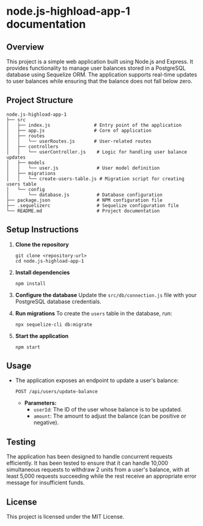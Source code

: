 # node.js-highload-app-1 documentation

## Overview
This project is a simple web application built using Node.js and Express. It provides functionality to manage user balances stored in a PostgreSQL database using Sequelize ORM. The application supports real-time updates to user balances while ensuring that the balance does not fall below zero.

## Project Structure
```
node.js-highload-app-1
├── src
│   ├── index.js                # Entry point of the application
│   ├── app.js                  # Core of application
│   ├── routes
│   │   └── userRoutes.js       # User-related routes
│   ├── controllers
│   │   └── userController.js    # Logic for handling user balance updates
│   ├── models
│   │   └── user.js              # User model definition
│   ├── migrations
│   │   └── create-users-table.js # Migration script for creating users table
│   └── config
│       └── database.js          # Database configuration
├── package.json                 # NPM configuration file
├── .sequelizerc                 # Sequelize configuration file
└── README.md                    # Project documentation
```

## Setup Instructions

1. **Clone the repository**
   ```
   git clone <repository-url>
   cd node.js-highload-app-1
   ```

2. **Install dependencies**
   ```
   npm install
   ```

3. **Configure the database**
   Update the `src/db/connection.js` file with your PostgreSQL database credentials.

4. **Run migrations**
   To create the `users` table in the database, run:
   ```
   npx sequelize-cli db:migrate
   ```

5. **Start the application**
   ```
   npm start
   ```

## Usage
- The application exposes an endpoint to update a user's balance:
  ```
  POST /api/users/update-balance
  ```
  - **Parameters:**
    - `userId`: The ID of the user whose balance is to be updated.
    - `amount`: The amount to adjust the balance (can be positive or negative).

## Testing
The application has been designed to handle concurrent requests efficiently. It has been tested to ensure that it can handle 10,000 simultaneous requests to withdraw 2 units from a user's balance, with at least 5,000 requests succeeding while the rest receive an appropriate error message for insufficient funds.

## License
This project is licensed under the MIT License.